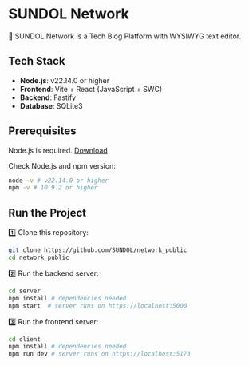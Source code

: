 # SUNDOL Network
🚀 SUNDOL Network is a Tech Blog Platform with WYSIWYG text editor.

## Tech Stack
- **Node.js**: v22.14.0 or higher
- **Frontend**: Vite + React (JavaScript + SWC)
- **Backend**: Fastify
- **Database**: SQLite3

## Prerequisites
Node.js is required. [Download](https://nodejs.org/ko/download)

Check Node.js and npm version:
```sh
node -v # v22.14.0 or higher
npm -v # 10.9.2 or higher
```

## Run the Project
1️⃣ Clone this repository:
```sh
git clone https://github.com/SUNDOL/network_public
cd network_public
```

2️⃣ Run the backend server:
```sh
cd server
npm install # dependencies needed
npm start  # server runs on https://localhost:5000
```

3️⃣ Run the frontend server:
```sh
cd client
npm install # dependencies needed
npm run dev # server runs on https://localhost:5173
```
